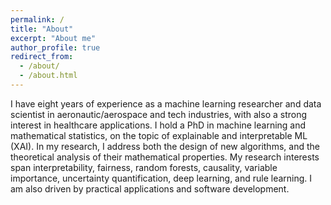 ```yaml
---
permalink: /
title: "About"
excerpt: "About me"
author_profile: true
redirect_from: 
  - /about/
  - /about.html
---
```


I have eight years of experience as a machine learning researcher and data scientist in aeronautic/aerospace and tech industries, with also a strong interest in healthcare applications.
I hold a PhD in machine learning and mathematical statistics, on the topic of explainable and interpretable ML (XAI). In my research, I address both the design of new algorithms, and the theoretical analysis of their mathematical properties. 
My research interests span interpretability, fairness, random forests, causality, variable importance, uncertainty quantification, deep learning, and rule learning.
I am also driven by practical applications and software development.
